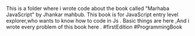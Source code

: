 This is a folder where i wrote code about the book called "Marhaba JavaScript" by Jhankar mahbub. This book is for JavaScript entry level explorer,who wants to know how to code in Js . Basic things are here ,And i wrote every problem of this book here . #firstEdition #ProgrammingBook

